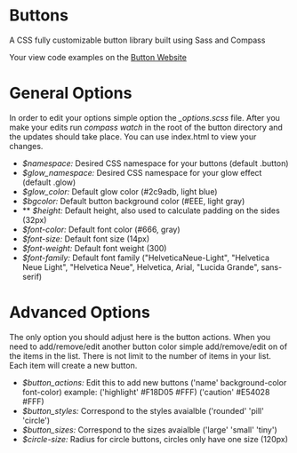 Buttons
=======

A CSS fully customizable button library built using Sass and Compass

Your view code examples on the [Button Website](http://alexwolfe.github.io/Buttons/)

General Options
===============

In order to edit your options simple option the *_options.scss* file. After you make your
edits run *compass watch* in the root of the button directory and the updates should take place.
You can use index.html to view your changes.

* *$namespace:*  Desired CSS namespace for your buttons (default .button)
* *$glow_namespace:* Desired CSS namespace for your glow effect (default .glow)
* *$glow_color:* Default glow color (#2c9adb, light blue)
* *$bgcolor:* Default button background color (#EEE, light gray)
* ** *$height:* Default height, also used to calculate padding on the sides (32px)
* *$font-color:* Default font color (#666, gray)
* *$font-size:* Default font size (14px)
* *$font-weight:* Default font weight (300)
* *$font-family:*  Default font family ("HelveticaNeue-Light", "Helvetica Neue Light", "Helvetica Neue", Helvetica, Arial, "Lucida Grande", sans-serif)


Advanced Options
===============

The only option you should adjust here is the button actions. When you need to add/remove/edit another button
color simple add/remove/edit on of the items in the list. There is not limit to the number of items in your list. Each
item will create a new button.

* *$button_actions:* Edit this to add new buttons ('name' background-color font-color) example: ('highlight' #F18D05 #FFF) ('caution' #E54028 #FFF)
* *$button_styles:* Correspond to the styles avaialble ('rounded' 'pill' 'circle')
* *$button_sizes:* Correspond to the sizes avaialble ('large' 'small' 'tiny')
* *$circle-size:* Radius for circle buttons, circles only have one size (120px)